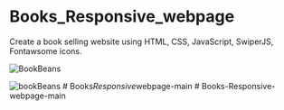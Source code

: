 # Books_Responsive_webpage
Create a book selling website using HTML, CSS, JavaScript, SwiperJS, Fontawsome icons.


![BookBeans](https://user-images.githubusercontent.com/116146092/222060485-5e54a5c9-b95c-42d6-a563-04c3d712b28d.gif)


![bookBeans](https://user-images.githubusercontent.com/116146092/222060565-8556e6c7-e01d-48fe-b7bc-4ea44ee60988.png)
#   B o o k s _ R e s p o n s i v e _ w e b p a g e - m a i n  
 #   B o o k s - R e s p o n s i v e - w e b p a g e - m a i n  
 
